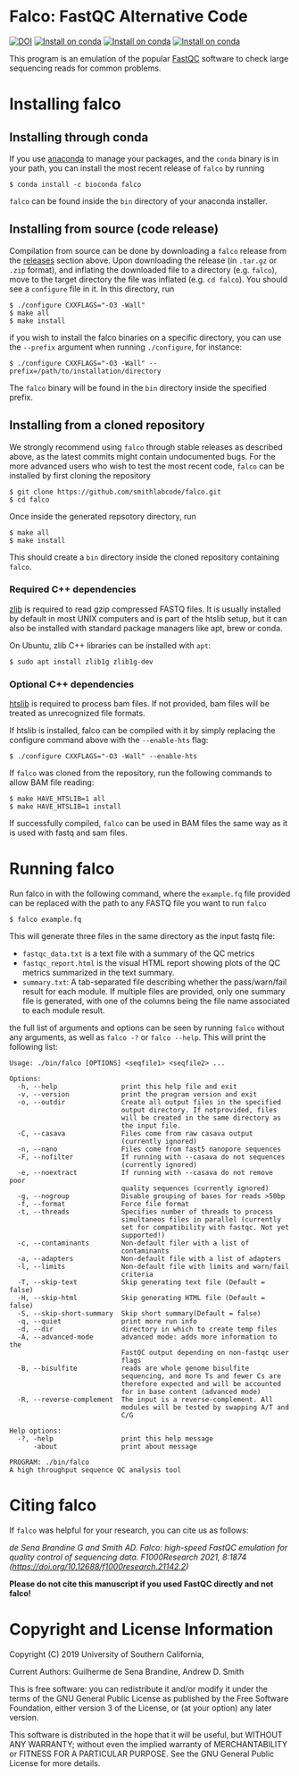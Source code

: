 # Falco: FastQC Alternative Code

[![DOI](https://zenodo.org/badge/214499063.svg)](https://zenodo.org/badge/latestdoi/214499063)
[![Install on conda](https://anaconda.org/bioconda/falco/badges/platforms.svg)](https://anaconda.org/bioconda/falco)
[![Install on conda](https://anaconda.org/bioconda/falco/badges/license.svg)](https://anaconda.org/bioconda/falco)
[![Install on conda](https://anaconda.org/bioconda/falco/badges/downloads.svg)](https://anaconda.org/bioconda/falco)



This program is an emulation of the popular
[FastQC](https://www.bioinformatics.babraham.ac.uk/projects/fastqc) software to
check large sequencing reads for common problems.

Installing falco
================

## Installing through conda
If you use [anaconda](https://anaconda.org) to manage your packages, and the `conda` binary
is in your path, you can install the most recent release of `falco` by running
```
$ conda install -c bioconda falco
```

`falco` can be found inside the `bin` directory of your anaconda
installer.

## Installing from source (code release)

Compilation from source can be done by downloading a `falco` release from the
[releases](https://github.com/smithlabcode/falco/releases)
section above. Upon downloading the release (in `.tar.gz` or `.zip` format),
and inflating the downloaded file to a directory (e.g. `falco`), move to the
target directory the file was inflated (e.g. `cd falco`). You should see a
`configure` file in it. In this directory, run

```
$ ./configure CXXFLAGS="-O3 -Wall"
$ make all
$ make install
```
if you wish to install the falco binaries on a specific directory, you can use
the `--prefix` argument when running `./configure`, for instance:

```
$ ./configure CXXFLAGS="-O3 -Wall" --prefix=/path/to/installation/directory
```

The `falco` binary will be found in the `bin` directory inside the
specified prefix.

## Installing from a cloned repository
We strongly recommend using `falco` through stable releases as described above,
as the latest commits might contain undocumented bugs. For the more
advanced users who wish to test the most recent code, `falco` can be
installed by first cloning the repository

```
$ git clone https://github.com/smithlabcode/falco.git
$ cd falco
```

Once inside the generated repsotory directory, run
```
$ make all
$ make install
```

This should create a `bin` directory inside the cloned repository
containing `falco`.

### Required C++ dependencies

[zlib](https://zlib.net) is required to read gzip compressed FASTQ files. It is
usually installed by default in most UNIX computers and is part of the htslib
setup, but it can also be installed with standard package managers like
apt, brew or conda.

On Ubuntu, zlib C++ libraries can be installed with `apt`:
```
$ sudo apt install zlib1g zlib1g-dev
```

### Optional C++ dependencies

[htslib](https://github.com/samtools/htslib) is required to process bam
files. If not provided, bam files will be treated as unrecognized file
formats.

If htslib is installed, falco can be compiled with it by simply replacing the
configure command above with the `--enable-hts` flag:

```
$ ./configure CXXFLAGS="-O3 -Wall" --enable-hts
```

If `falco` was cloned from the repository, run the following commands
to allow BAM file reading:

```
$ make HAVE_HTSLIB=1 all
$ make HAVE_HTSLIB=1 install
```

If successfully compiled, `falco` can be used in BAM files the same way as it is
used with fastq and sam files.

Running falco
=============

Run falco in with the following command, where the `example.fq` file
provided can be replaced with the path to any FASTQ file you want to run
`falco`
```
$ falco example.fq
```

This will generate three files in the same directory as the input fastq file:
 * ``fastqc_data.txt`` is a text file with a summary of the QC
   metrics
 * ``fastqc_report.html`` is the visual HTML report showing plots of the
   QC metrics summarized in the text summary.
* ``summary.txt``: A tab-separated file describing whether the pass/warn/fail
  result for each module. If multiple files are provided, only one summary file
  is generated, with one of the columns being the file name associated to each
  module result.

the full list of arguments and options can be seen by running `falco` without any arguments, as well as `falco -?` or `falco --help`. This will print the following list:

```
Usage: ./bin/falco [OPTIONS] <seqfile1> <seqfile2> ...

Options:
  -h, --help                print this help file and exit
  -v, --version             print the program version and exit
  -o, --outdir              Create all output files in the specified
                            output directory. If notprovided, files
                            will be created in the same directory as
                            the input file.
  -C, --casava              Files come from raw casava output
                            (currently ignored)
  -n, --nano                Files come from fast5 nanopore sequences
  -F, --nofilter            If running with --casava do not sequences
                            (currently ignored)
  -e, --noextract           If running with --casava do not remove poor
                            quality sequences (currently ignored)
  -g, --nogroup             Disable grouping of bases for reads >50bp
  -f, --format              Force file format
  -t, --threads             Specifies number of threads to process
                            simultaneos files in parallel (currently
                            set for compatibility with fastqc. Not yet
                            supported!)
  -c, --contaminants        Non-default filer with a list of
                            contaminants
  -a, --adapters            Non-default file with a list of adapters
  -l, --limits              Non-default file with limits and warn/fail
                            criteria
  -T, --skip-text           Skip generating text file (Default = false)
  -H, --skip-html           Skip generating HTML file (Default = false)
  -S, --skip-short-summary  Skip short summary(Default = false)
  -q, --quiet               print more run info
  -d, --dir                 directory in which to create temp files
  -A, --advanced-mode       advanced mode: adds more information to the
                            FastQC output depending on non-fastqc user
                            flags
  -B, --bisulfite           reads are whole genome bisulfite
                            sequencing, and more Ts and fewer Cs are
                            therefore expected and will be accounted
                            for in base content (advanced mode)
  -R, --reverse-complement  The input is a reverse-complement. All
                            modules will be tested by swapping A/T and
                            C/G

Help options:
  -?, -help                 print this help message
      -about                print about message

PROGRAM: ./bin/falco
A high throughput sequence QC analysis tool
```

Citing falco
=============
If `falco` was helpful for your research, you can cite us as follows:

*de Sena Brandine G and Smith AD. Falco: high-speed FastQC emulation for
quality control of sequencing data. F1000Research 2021, 8:1874
(https://doi.org/10.12688/f1000research.21142.2)*

**Please do not cite this manuscript if you used FastQC directly and not falco!**

Copyright and License Information
=================================

Copyright (C) 2019
University of Southern California,

Current Authors: Guilherme de Sena Brandine, Andrew D. Smith

This is free software: you can redistribute it and/or modify it under
the terms of the GNU General Public License as published by the Free
Software Foundation, either version 3 of the License, or (at your
option) any later version.

This software is distributed in the hope that it will be useful, but
WITHOUT ANY WARRANTY; without even the implied warranty of
MERCHANTABILITY or FITNESS FOR A PARTICULAR PURPOSE.  See the GNU
General Public License for more details.
